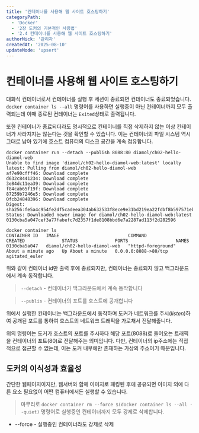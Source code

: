 ```yaml
---
title: '컨테이너를 사용해 웹 사이트 호스팅하기'
categoryPath:
  - 'Docker'
  - '2장 도커의 기본적인 사용법'
  - '2.4 컨테이너를 사용해 웹 사이트 호스팅하기'
authorNick: '관리자'
createdAt: '2025-08-10'
updateMode: 'upsert'
---
```


# 컨테이너를 사용해 웹 사이트 호스팅하기

대화식 컨테이너로서 컨테이너를 실행 후 세션이 종료되면 컨테이너도 종료되었습니다. ``docker container ls --all`` 명령어를 사용하면 실행중이 아닌 컨테이너까지 모두 출력되는데 이때 종료된 컨테이너는 ``Exited``상태로 출력됩니다.

또한 컨테이너가 종료되더라도 명시적으로 컨테이너를 직접 삭제하지 않는 이상 컨테이너가 사라지지는 않는다는 것을 확인할 수 있습니다. 이는 컨테이너의 파일 시스템 역시 그대로 남아 있기에 호스트 컴퓨터의 디스크 공간을 계속 점유합니다.

```
docker container run --detach --publish 8088:80 diamol/ch02-hello-diamol-web
Unable to find image 'diamol/ch02-hello-diamol-web:latest' locally
latest: Pulling from diamol/ch02-hello-diamol-web
af7e90cfff46: Download complete
d632c8441234: Download complete
3e84dc11ea39: Download complete
f84cab65f19f: Download complete
87259b7246e5: Download complete
0fcb24848396: Download complete
Digest: sha256:fe5a4c954fe2df5cadeea304ab632533f8ece9e31bd219ea22fdbf8b597571eb
Status: Downloaded newer image for diamol/ch02-hello-diamol-web:latest
0130cba5a047cef3a77fabefc7d2357f1de8108bbd6e7a2287ad113f2d282596

docker container ls
CONTAINER ID   IMAGE                          COMMAND              CREATED              STATUS              PORTS                  NAMES
0130cba5a047   diamol/ch02-hello-diamol-web   "httpd-foreground"   About a minute ago   Up About a minute   0.0.0.0:8088->80/tcp   agitated_euler
```

위와 같이 컨테이너 id만 출력 후에 종료되지만, 컨테이너는 종료되지 않고 백그라운드에서 계속 동작합니다.

>  ``--detach`` - 컨테이너가 백그라운드에서 계속 동작합니다

> ``--publis`` - 컨테이너의 포트를 호스트에 공개합니다

위에서 실행한 컨테이너는 백그라운드에서 동작하며 도커가 네트워크를 주시(*listen*)하여 공개된 포트를 통하여 호스트의 네트워크 트래픽을 가로채서 전달해줍니다. 

위의 명령어는 도커가 호스트의 포트를 주시하다 해당 포트(8088)로 들어오는 트래픽을 컨테이너의 포트(80)로 전달해주는 의미입니다. 다만, 컨테이너의 ip주소에는 직접적으로 접근할 수 없는데, 이는 도커 내부에만 존재하는 가상의 주소이기 때문입니다.

## 도커의 이식성과 효율성

간단한 웹페이지이지만, 웹서버와 함께 이미지로 패킹된 후에 공유되면 이미지 외에 다른 요소 필요없이 어떤 컴퓨터에서든 실행할 수 있습니다.

> 마무리로 ``docker container rm --force $(docker container ls --all --quiet)`` 명령어로 실행중인 컨테이너까지 모두 강제로 삭제합니다.

- --force - 실행중인 컨테이너라도 강제로 삭제